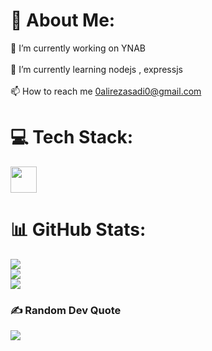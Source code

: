 # 💫 About Me:
🔭 I’m currently working on YNAB<br><br>🌱 I’m currently learning nodejs , expressjs<br><br>📫 How to reach me 0alirezasadi0@gmail.com

# 💻 Tech Stack:
<p align="">
  <a href="https://skillicons.dev">
    <img src="https://skillicons.dev/icons?i=html,css,sass,tailwind,js,nodejs,express,mongodb,docker" 
 height="42"/>
  </a>
</p>

# 📊 GitHub Stats:
![](https://github-readme-stats.vercel.app/api?username=AliRezaAsadii&theme=tokyonight&hide_border=false&include_all_commits=false&count_private=false)<br/>
![](https://github-readme-streak-stats.herokuapp.com/?user=AliRezaAsadii&theme=tokyonight&hide_border=false)<br/>
![](https://github-readme-stats.vercel.app/api/top-langs/?username=AliRezaAsadii&theme=tokyonight&hide_border=false&include_all_commits=false&count_private=false&layout=compact)

### ✍️ Random Dev Quote
![](https://quotes-github-readme.vercel.app/api?type=horizontal&theme=radical)

<!-- Proudly created with GPRM ( https://gprm.itsvg.in ) -->
